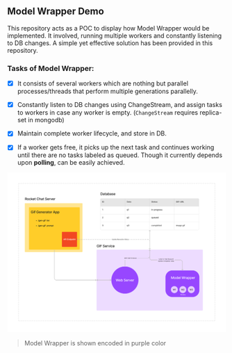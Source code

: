 ## Model Wrapper Demo

This repository acts as a POC to display how Model Wrapper would be implemented. It involved, running multiple workers and constantly listening to DB changes. A simple yet effective solution has been provided in this repository.

### Tasks of Model Wrapper:

- [x] It consists of several workers which are nothing but parallel processes/threads that perform multiple generations parallelly.
- [x] Constantly listen to DB changes using ChangeStream, and assign tasks to workers in case any worker is empty. (`ChangeStream` requires replica-set in mongodb)
- [x] Maintain complete worker lifecycle, and store in DB.
- [x] If a worker gets free, it picks up the next task and continues working until there are no tasks labeled as queued. Though it currently depends upon **polling**, can be easily achieved.



![architecture_image](./docs/architecture.png)
> Model Wrapper is shown encoded in purple color